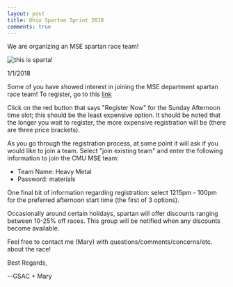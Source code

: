 ```yaml
---
layout: post
title: Ohio Spartan Sprint 2018
comments: true
---
```


We are organizing an MSE spartan race team!

![this is sparta!](https://media.giphy.com/media/10HflbiC5teOB2/giphy.gif)

1/1/2018

Some of you have showed interest in joining the MSE department spartan race team! To register, go to this [link](https://www.spartan.com/en/race/detail/3280/overview?filter=sprint)

Click on the red button that says "Register Now" for the Sunday Afternoon time slot; this should be the least expensive option. It should be noted that the longer you wait to register, the more expensive registration will be (there are three price brackets).

As you go through the registration process, at some point it will ask if you would like to join a team. Select "join existing team" and enter the following information to join the CMU MSE team:

- Team Name: Heavy Metal
- Password: materials

One final bit of information regarding registration: select 1215pm - 100pm for the preferred afternoon start time (the first of 3 options).

Occasionally around certain holidays, spartan will offer discounts ranging between 10-25% off races. This group will be notified when any discounts become available.

Feel free to contact me (Mary) with questions/comments/concerns/etc. about the race!

Best Regards,

--GSAC + Mary
